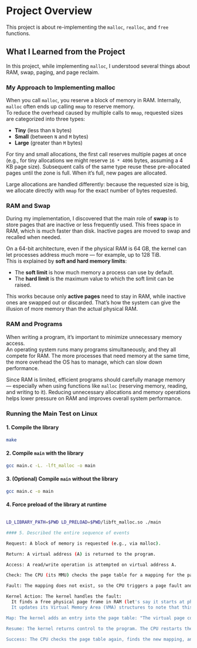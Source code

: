 # Project Overview

This project is about re-implementing the `malloc`, `realloc`, and `free` functions.  

## What I Learned from the Project

In this project, while implementing `malloc`, I understood several things about RAM, swap, paging, and page reclaim.  

### My Approach to Implementing malloc

When you call `malloc`, you reserve a block of memory in RAM. Internally, `malloc` often ends up calling `mmap` to reserve memory.  
To reduce the overhead caused by multiple calls to `mmap`, requested sizes are categorized into three types:  
- **Tiny** (less than `N` bytes)  
- **Small** (between `N` and `M` bytes)  
- **Large** (greater than `M` bytes)  

For tiny and small allocations, the first call reserves multiple pages at once (e.g., for tiny allocations we might reserve `16 * 4096` bytes, assuming a 4 KB page size). Subsequent calls of the same type reuse these pre-allocated pages until the zone is full. When it’s full, new pages are allocated.  

Large allocations are handled differently: because the requested size is big, we allocate directly with `mmap` for the exact number of bytes requested.  

### RAM and Swap

During my implementation, I discovered that the main role of **swap** is to store pages that are inactive or less frequently used. This frees space in RAM, which is much faster than disk. Inactive pages are moved to swap and recalled when needed.  

On a 64-bit architecture, even if the physical RAM is 64 GB, the kernel can let processes address much more — for example, up to 128 TiB.  
This is explained by **soft and hard memory limits**:  
- The **soft limit** is how much memory a process can use by default.  
- The **hard limit** is the maximum value to which the soft limit can be raised.  

This works because only **active pages** need to stay in RAM, while inactive ones are swapped out or discarded. That’s how the system can give the illusion of more memory than the actual physical RAM.  

### RAM and Programs
When writing a program, it’s important to minimize unnecessary memory access.  
An operating system runs many programs simultaneously, and they all compete for RAM. The more processes that need memory at the same time, the more overhead the OS has to manage, which can slow down performance.  

Since RAM is limited, efficient programs should carefully manage memory — especially when using functions like `malloc` (reserving memory, reading, and writing to it). Reducing unnecessary allocations and memory operations helps lower pressure on RAM and improves overall system performance.  

### Running the Main Test on Linux

#### 1. Compile the library  

```bash
make
```

#### 2. Compile `main` with the library  

```bash
gcc main.c -L. -lft_malloc -o main
```

#### 3. (Optional) Compile `main` without the library  

```bash
gcc main.c -o main
```

#### 4. Force preload of the library at runtime  

````bash

LD_LIBRARY_PATH=$PWD LD_PRELOAD=$PWD/libft_malloc.so ./main

#### 5. Described the entire sequence of events

Request: A block of memory is requested (e.g., via malloc).

Return: A virtual address (A) is returned to the program.

Access: A read/write operation is attempted on virtual address A.

Check: The CPU (its MMU) checks the page table for a mapping for the page containing address A.

Fault: The mapping does not exist, so the CPU triggers a page fault and transfers control to the OS kernel.

Kernel Action: The kernel handles the fault:
  It finds a free physical page frame in RAM (let's say it starts at physical address N).
  It updates its Virtual Memory Area (VMA) structures to note that this range of virtual addresses is now valid and backed by RAM. (This is the "new rule" you mentioned).

Map: The kernel adds an entry into the page table: "The virtual page containing address A is now mapped to the physical page frame starting at address N."

Resume: The kernel returns control to the program. The CPU restarts the instruction.

Success: The CPU checks the page table again, finds the new mapping, and the read/write operation finally completes, accessing the physical RAM at location N + offset.

````
